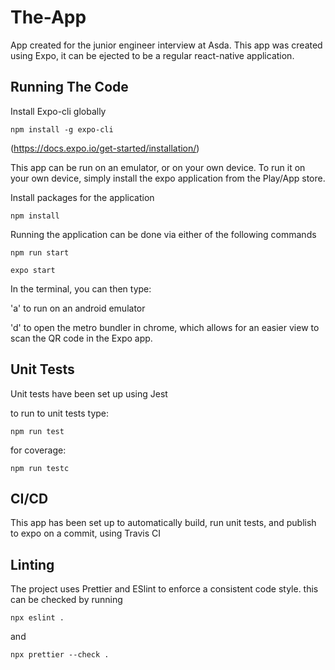 # The-App

App created for the junior engineer interview at Asda.
This app was created using Expo, it can be ejected to be a regular react-native application.

## Running The Code

Install Expo-cli globally

```
npm install -g expo-cli
```

(https://docs.expo.io/get-started/installation/)

This app can be run on an emulator, or on your own device.
To run it on your own device, simply install the expo application from the Play/App store.

Install packages for the application

```
npm install
```

Running the application can be done via either of the following commands

```
npm run start
```

```
expo start
```

In the terminal, you can then type:

'a' to run on an android emulator

'd' to open the metro bundler in chrome, which allows for an easier view to scan the QR code in the Expo app.

## Unit Tests

Unit tests have been set up using Jest

to run to unit tests type:

```
npm run test
```

for coverage:

```
npm run testc
```

## CI/CD

This app has been set up to automatically build, run unit tests, and publish to expo on a commit, using Travis CI

## Linting

The project uses Prettier and ESlint to enforce a consistent code style.
this can be checked by running

```
npx eslint .
```

and

```
npx prettier --check .
```
